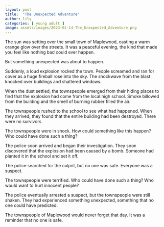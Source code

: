 ```yaml
---
layout: post
title:  "The Unexpected Adventure"
author: lily
categories: [ young adult ]
image: assets/images/2023-02-14-The_Unexpected_Adventure.png
---
```



The sun was setting over the small town of Maplewood, casting a warm orange glow over the streets. It was a peaceful evening, the kind that made you feel like nothing bad could ever happen.

But something unexpected was about to happen.

Suddenly, a loud explosion rocked the town. People screamed and ran for cover as a huge fireball rose into the sky. The shockwave from the blast knocked over buildings and shattered windows.

When the dust settled, the townspeople emerged from their hiding places to find that the explosion had come from the local high school. Smoke billowed from the building and the smell of burning rubber filled the air.

The townspeople rushed to the school to see what had happened. When they arrived, they found that the entire building had been destroyed. There were no survivors.

The townspeople were in shock. How could something like this happen? Who could have done such a thing?

The police soon arrived and began their investigation. They soon discovered that the explosion had been caused by a bomb. Someone had planted it in the school and set it off.

The police searched for the culprit, but no one was safe. Everyone was a suspect.

The townspeople were terrified. Who could have done such a thing? Who would want to hurt innocent people?

The police eventually arrested a suspect, but the townspeople were still shaken. They had experienced something unexpected, something that no one could have predicted.

The townspeople of Maplewood would never forget that day. It was a reminder that no one is safe.